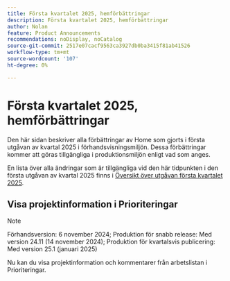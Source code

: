 ```yaml
---
title: Första kvartalet 2025, hemförbättringar
description: Första kvartalet 2025, hemförbättringar
author: Nolan
feature: Product Announcements
recommendations: noDisplay, noCatalog
source-git-commit: 2517e07cacf9563ca3927db0ba3415f81ab41526
workflow-type: tm+mt
source-wordcount: '107'
ht-degree: 0%

---
```


# Första kvartalet 2025, hemförbättringar

Den här sidan beskriver alla förbättringar av Home som gjorts i första utgåvan av kvartal 2025 i förhandsvisningsmiljön. Dessa förbättringar kommer att göras tillgängliga i produktionsmiljön enligt vad som anges.

En lista över alla ändringar som är tillgängliga vid den här tidpunkten i den första utgåvan av kvartal 2025 finns i [Översikt över utgåvan första kvartalet 2025](/help/quicksilver/product-announcements/product-releases/25-q1-release-activity/25-q1-release-overview.md).

## Visa projektinformation i Prioriteringar

>[!NOTE]
>
>Förhandsversion: 6 november 2024; Produktion för snabb release: Med version 24.11 (14 november 2024); Produktion för kvartalsvis publicering: Med version 25.1 (januari 2025)

Nu kan du visa projektinformation och kommentarer från arbetslistan i Prioriteringar.

<!--For more information, see [View project and task details in the Priorities worklist](/help/quicksilver/workfront-basics/priorities/view-task-project-details.md).-->
